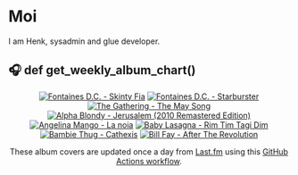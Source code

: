 # Moi

I am Henk, sysadmin and glue developer.

## 🎧 def get_weekly_album_chart()
<!-- lastfm -->
<p align="center"><a href="https://www.last.fm/music/Fontaines+D.C./Skinty+Fia"><img src="https://lastfm.freetls.fastly.net/i/u/64s/7384e60ccd4592662d959e2ec5335864.jpg" title="Fontaines D.C. - Skinty Fia"></a> <a href="https://www.last.fm/music/Fontaines+D.C./Starburster"><img src="https://lastfm.freetls.fastly.net/i/u/64s/bb5b2a615f93ddbd2fa59ebb81890057.jpg" title="Fontaines D.C. - Starburster"></a> <a href="https://www.last.fm/music/The+Gathering/The+May+Song"><img src="https://lastfm.freetls.fastly.net/i/u/64s/acbdae91d18440fe85347f9a51972e8b.jpg" title="The Gathering - The May Song"></a> <a href="https://www.last.fm/music/Alpha+Blondy/Jerusalem+(2010+Remastered+Edition)"><img src="https://lastfm.freetls.fastly.net/i/u/64s/4c8cce44c1a6848bd1f9e9ecf55dd0d8.jpg" title="Alpha Blondy - Jerusalem (2010 Remastered Edition)"></a> <a href="https://www.last.fm/music/Angelina+Mango/La+noia"><img src="https://lastfm.freetls.fastly.net/i/u/64s/cbedf8adc574b04593f795b68f792b2d.jpg" title="Angelina Mango - La noia"></a> <a href="https://www.last.fm/music/Baby+Lasagna/Rim+Tim+Tagi+Dim"><img src="https://lastfm.freetls.fastly.net/i/u/64s/376a7ee565c2cf304ef7a714e2ab474a.jpg" title="Baby Lasagna - Rim Tim Tagi Dim"></a> <a href="https://www.last.fm/music/Bambie+Thug/Cathexis"><img src="https://lastfm.freetls.fastly.net/i/u/64s/c32b00dc8ab3cf264c000840388bbcd0.jpg" title="Bambie Thug - Cathexis"></a> <a href="https://www.last.fm/music/Bill+Fay/After+The+Revolution"><img src="https://lastfm.freetls.fastly.net/i/u/64s/5a62847323baf957e85dfb9503eec6b3.jpg" title="Bill Fay - After The Revolution"></a> </p>

<p align="center">These album covers are updated once a day from <a href="https://www.last.fm/user/hbokh">Last.fm</a> using this <a href="https://github.com/marketplace/actions/lastfm-to-markdown">GitHub Actions workflow</a>.</p>
